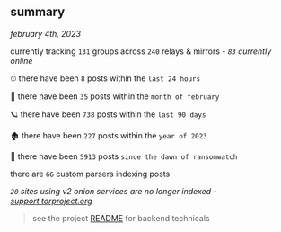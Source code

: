 
## summary
_february 4th, 2023_

currently tracking `131` groups across `240` relays & mirrors - _`83` currently online_

⏲ there have been `8` posts within the `last 24 hours`

🦈 there have been `35` posts within the `month of february`

🪐 there have been `738` posts within the `last 90 days`

🏚 there have been `227` posts within the `year of 2023`

🦕 there have been `5913` posts `since the dawn of ransomwatch`

there are `66` custom parsers indexing posts

_`20` sites using v2 onion services are no longer indexed - [support.torproject.org](https://support.torproject.org/onionservices/v2-deprecation/)_

> see the project [README](https://github.com/joshhighet/ransomwatch#ransomwatch--) for backend technicals
